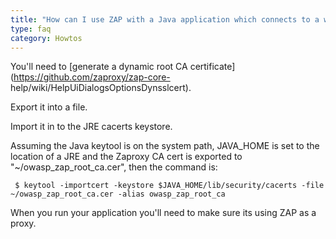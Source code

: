 ```yaml
---
title: "How can I use ZAP with a Java application which connects to a web service over SSL?"
type: faq
category: Howtos
---
```



You'll need to [generate a dynamic root CA
certificate](https://github.com/zaproxy/zap-core-
help/wiki/HelpUiDialogsOptionsDynsslcert).

Export it into a file.

Import it in to the JRE cacerts keystore.

Assuming the Java keytool is on the system path, JAVA_HOME is set to the
location of a JRE and the Zaproxy CA cert is exported to
"~/owasp_zap_root_ca.cer", then the command is:

    
    
     $ keytool -importcert -keystore $JAVA_HOME/lib/security/cacerts -file ~/owasp_zap_root_ca.cer -alias owasp_zap_root_ca
    

When you run your application you'll need to make sure its using ZAP as a
proxy.
